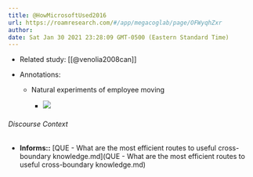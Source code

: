 ```yaml
---
title: @HowMicrosoftUsed2016
url: https://roamresearch.com/#/app/megacoglab/page/OFWyqhZxr
author: 
date: Sat Jan 30 2021 23:28:09 GMT-0500 (Eastern Standard Time)
---
```


- Related study: [[@venolia2008can]]
- Annotations:

    - Natural experiments of employee moving

        - ![](https://firebasestorage.googleapis.com/v0/b/firescript-577a2.appspot.com/o/imgs%2Fapp%2Fmegacoglab%2FehHGbq2QMy.png?alt=media&token=98e8c2f5-50b4-4865-88aa-7cd1ab3b03b5)

###### Discourse Context

- **Informs::** [QUE - What are the most efficient routes to useful cross-boundary knowledge.md](QUE - What are the most efficient routes to useful cross-boundary knowledge.md)

